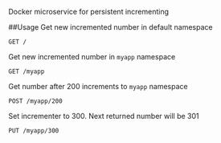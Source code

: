 Docker microservice for persistent incrementing

##Usage
Get new incremented number in default namespace

`GET /`

Get new incremented number in `myapp` namespace

`GET /myapp`

Get number after 200 increments to `myapp` namespace

`POST /myapp/200`

Set incrementer to 300. Next returned number will be 301

`PUT /myapp/300`

